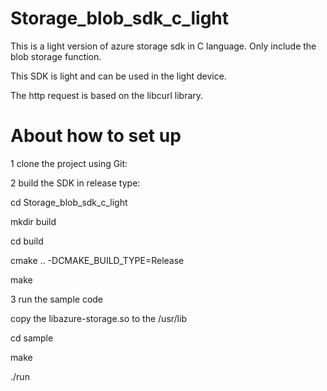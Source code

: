 
# Storage_blob_sdk_c_light

This is a light version of azure storage sdk in C language. Only include the blob storage function.

This SDK is light and can be used in the light device.

The http request is based on the libcurl library.

# About how to set up

1 clone the project using Git:

2 build the SDK in release type:

cd Storage_blob_sdk_c_light

mkdir build

cd build

cmake .. -DCMAKE_BUILD_TYPE=Release

make

3 run the sample code

copy the libazure-storage.so to the /usr/lib

cd sample

make

./run


